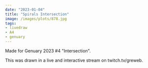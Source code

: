 ```yaml
---
date: "2023-01-04"
title: "Spirals Intersection"
image: /images/plots/878.jpg
tags:
- livedraw
- A4
- genuary
---
```


Made for Genuary 2023 #4 "Intersection".

This was drawn in a live and interactive stream on twitch.tv/greweb.
